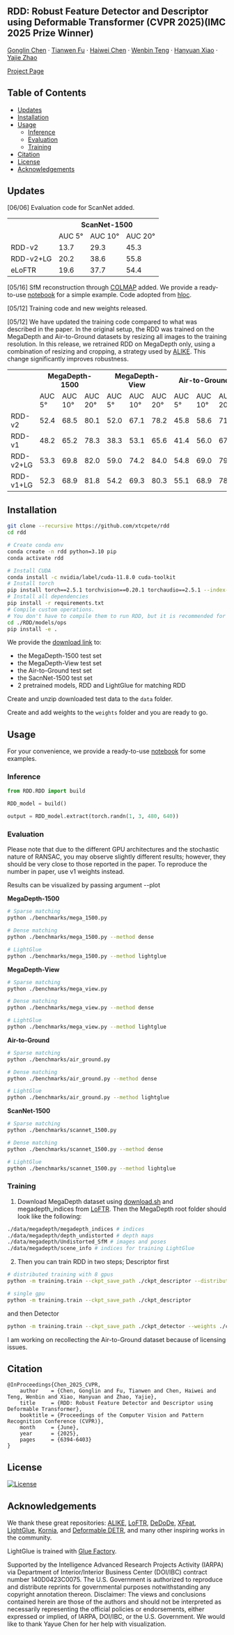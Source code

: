## RDD: Robust Feature Detector and Descriptor using Deformable Transformer (CVPR 2025)(IMC 2025 Prize Winner)

[Gonglin Chen](https://xtcpete.com/) · [Tianwen Fu](https://twfu.me/) · [Haiwei Chen](https://scholar.google.com/citations?user=LVWRssoAAAAJ&hl=en) · [Wenbin Teng](https://wbteng9526.github.io/) · [Hanyuan Xiao](https://corneliushsiao.github.io/index.html) · [Yajie Zhao](https://ict.usc.edu/about-us/leadership/research-leadership/yajie-zhao/)

[Project Page](https://xtcpete.github.io/rdd/) 

## Table of Contents
- [Updates](#updates)
- [Installation](#installation)
- [Usage](#usage)
  - [Inference](#inference)
  - [Evaluation](#evaluation)
  - [Training](#training)
- [Citation](#citation)
- [License](#license)
- [Acknowledgements](#acknowledgements)

## Updates

[06/06] Evaluation code for ScanNet added. 
<table>
  <tr>
    <th></th>
    <th colspan="3">ScanNet-1500</th>
  </tr>
  <tr>
    <td></td>
    <td>AUC 5&deg</td><td>AUC 10&deg</td><td>AUC 20&deg</td>
  </tr>
  <tr>
    <td>RDD-v2</td>
    <td>13.7</td><td>29.3</td><td>45.3</td>
  </tr>
  <tr>
    <td>RDD-v2+LG</td>
    <td>20.2</td><td>38.6</td><td>55.8</td>
  </tr>
  <tr>
    <td>eLoFTR</td>
    <td>19.6</td><td>37.7</td><td>54.4</td>
  </tr>
</table>

[05/16] SfM reconstruction through [COLMAP](https://github.com/colmap/colmap.git) added. We provide a ready-to-use [notebook](./demo_sfm.ipynb) for a simple example. Code adopted from [hloc](https://github.com/cvg/Hierarchical-Localization.git).

[05/12] Training code and new weights released.

[05/12] We have updated the training code compared to what was described in the paper. In the original setup, the RDD was trained on the MegaDepth and Air-to-Ground datasets by resizing all images to the training resolution. In this release, we retrained RDD on MegaDepth only, using a combination of resizing and cropping, a strategy used by [ALIKE](https://github.com/Shiaoming/ALIKE). This change significantly improves robustness.

<table>
  <tr>
    <th></th>
    <th colspan="3">MegaDepth-1500</th>
    <th colspan="3">MegaDepth-View</th>
    <th colspan="3">Air-to-Ground</th>
  </tr>
  <tr>
    <td></td>
    <td>AUC 5&deg</td><td>AUC 10&deg</td><td>AUC 20&deg</td>
    <td>AUC 5&deg</td><td>AUC 10&deg</td><td>AUC 20&deg</td>
    <td>AUC 5&deg</td><td>AUC 10&deg</td><td>AUC 20&deg</td>
  </tr>
  <tr>
    <td>RDD-v2</td>
    <td>52.4</td><td>68.5</td><td>80.1</td>
    <td>52.0</td><td>67.1</td><td>78.2</td>
    <td>45.8</td><td>58.6</td><td>71.0</td>
  </tr>
  <tr>
    <td>RDD-v1</td>
    <td>48.2</td><td>65.2</td><td>78.3</td>
    <td>38.3</td><td>53.1</td><td>65.6</td>
    <td>41.4</td><td>56.0</td><td>67.8</td>
  </tr>
  <tr>
    <td>RDD-v2+LG</td>
    <td>53.3</td><td>69.8</td><td>82.0</td>
    <td>59.0</td><td>74.2</td><td>84.0</td>
    <td>54.8</td><td>69.0</td><td>79.1</td>
  </tr>
  <tr>
    <td>RDD-v1+LG</td>
    <td>52.3</td><td>68.9</td><td>81.8</td>
    <td>54.2</td><td>69.3</td><td>80.3</td>
    <td>55.1</td><td>68.9</td><td>78.9</td>
  </tr>
</table>

## Installation

```bash
git clone --recursive https://github.com/xtcpete/rdd
cd rdd

# Create conda env
conda create -n rdd python=3.10 pip
conda activate rdd

# Install CUDA 
conda install -c nvidia/label/cuda-11.8.0 cuda-toolkit
# Install torch
pip install torch==2.5.1 torchvision==0.20.1 torchaudio==2.5.1 --index-url https://download.pytorch.org/whl/cu118
# Install all dependencies
pip install -r requirements.txt
# Compile custom operations.
# You don't have to compile them to run RDD, but it is recommended for better performance.
cd ./RDD/models/ops
pip install -e .
```

We provide the [download link](https://drive.google.com/drive/folders/1QgVaqm4iTUCqbWb7_Fi6mX09EHTId0oA?usp=sharing) to:
  - the MegaDepth-1500 test set
  - the MegaDepth-View test set
  - the Air-to-Ground test set
  - the SacnNet-1500 test set
  - 2 pretrained models, RDD and LightGlue for matching RDD

Create and unzip downloaded test data to the `data` folder.

Create and add weights to the `weights` folder and you are ready to go.

## Usage
For your convenience, we provide a ready-to-use [notebook](./demo_matching.ipynb) for some examples.

### Inference

```python
from RDD.RDD import build

RDD_model = build()

output = RDD_model.extract(torch.randn(1, 3, 480, 640))
```

### Evaluation

Please note that due to the different GPU architectures and the stochastic nature of RANSAC, you may observe slightly different results; however, they should be very close to those reported in the paper. To reproduce the number in paper, use v1 weights instead.

Results can be visualized by passing argument --plot

**MegaDepth-1500**

```bash
# Sparse matching
python ./benchmarks/mega_1500.py

# Dense matching
python ./benchmarks/mega_1500.py --method dense

# LightGlue
python ./benchmarks/mega_1500.py --method lightglue
```

**MegaDepth-View**

```bash
# Sparse matching
python ./benchmarks/mega_view.py

# Dense matching
python ./benchmarks/mega_view.py --method dense

# LightGlue
python ./benchmarks/mega_view.py --method lightglue
```

**Air-to-Ground**

```bash
# Sparse matching
python ./benchmarks/air_ground.py

# Dense matching
python ./benchmarks/air_ground.py --method dense

# LightGlue
python ./benchmarks/air_ground.py --method lightglue
```

**ScanNet-1500**

```bash
# Sparse matching
python ./benchmarks/scannet_1500.py

# Dense matching
python ./benchmarks/scannet_1500.py --method dense

# LightGlue
python ./benchmarks/scannet_1500.py --method lightglue
```

### Training

1. Download MegaDepth dataset using [download.sh](./data/megadepth/download.sh) and megadepth_indices from [LoFTR](https://github.com/zju3dv/LoFTR/blob/master/docs/TRAINING.md#download-datasets). Then the MegaDepth root folder should look like the following:
```bash
./data/megadepth/megadepth_indices # indices
./data/megadepth/depth_undistorted # depth maps
./data/megadepth/Undistorted_SfM # images and poses
./data/megadepth/scene_info # indices for training LightGlue
```
2. Then you can train RDD in two steps; Descriptor first
```bash
# distributed training with 8 gpus
python -m training.train --ckpt_save_path ./ckpt_descriptor --distributed --batch_size 32

# single gpu 
python -m training.train --ckpt_save_path ./ckpt_descriptor
```
and then Detector
```bash
python -m training.train --ckpt_save_path ./ckpt_detector --weights ./ckpt_descriptor/RDD_best.pth --train_detector --training_res 480
```

I am working on recollecting the Air-to-Ground dataset because of licensing issues.

## Citation
```
@InProceedings{Chen_2025_CVPR,
    author    = {Chen, Gonglin and Fu, Tianwen and Chen, Haiwei and Teng, Wenbin and Xiao, Hanyuan and Zhao, Yajie},
    title     = {RDD: Robust Feature Detector and Descriptor using Deformable Transformer},
    booktitle = {Proceedings of the Computer Vision and Pattern Recognition Conference (CVPR)},
    month     = {June},
    year      = {2025},
    pages     = {6394-6403}
}
```


## License
[![License](https://img.shields.io/badge/License-Apache_2.0-blue.svg)](LICENSE)

## Acknowledgements

We thank these great repositories: [ALIKE](https://github.com/Shiaoming/ALIKE), [LoFTR](https://github.com/zju3dv/LoFTR), [DeDoDe](https://github.com/Parskatt/DeDoDe), [XFeat](https://github.com/verlab/accelerated_features), [LightGlue](https://github.com/cvg/LightGlue), [Kornia](https://github.com/kornia/kornia), and [Deformable DETR](https://github.com/fundamentalvision/Deformable-DETR), and many other inspiring works in the community.

LightGlue is trained with [Glue Factory](https://github.com/cvg/glue-factory).

Supported by the Intelligence Advanced Research Projects Activity (IARPA) via Department of Interior/Interior Business Center (DOI/IBC) contract number 140D0423C0075. The U.S. Government is authorized to reproduce and distribute reprints for governmental purposes notwithstanding any copyright annotation thereon. Disclaimer: The views and conclusions contained herein are those of the authors and should not be interpreted as necessarily representing the official policies or endorsements, either expressed or implied, of IARPA, DOI/IBC, or the U.S. Government. We would like to thank Yayue Chen for her help with visualization.
